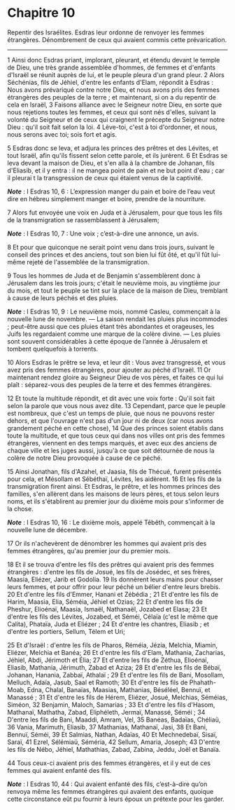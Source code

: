# Chapitre 10

Repentir des Israélites.
Esdras leur ordonne de renvoyer les femmes étrangères.
Dénombrement de ceux qui avaient commis cette prévarication.

***

1 Ainsi donc Esdras priant, implorant, pleurant, et étendu devant le temple de Dieu, une très grande assemblée d'hommes, de femmes et d'enfants d'Israël se réunit auprès de lui, et le peuple pleura d'un grand pleur. 2 Alors Séchénias, fils de Jéhiel, d'entre les enfants d'Elam, répondit à Esdras : Nous avons prévariqué contre notre Dieu, et nous avons pris des femmes étrangères des peuples de la terre ; et maintenant, si on a du repentir de cela en Israël, 3 Faisons alliance avec le Seigneur notre Dieu, en sorte que nous rejetions toutes les femmes, et ceux qui sont nés d'elles, suivant la volonté du Seigneur et de ceux qui craignent le précepte du Seigneur notre Dieu : qu'il soit fait selon la loi. 4 Lève-toi, c'est à toi d'ordonner, et nous, nous serons avec toi; sois fort et agis.


5 Esdras donc se leva, et adjura les princes des prêtres et des Lévites, et tout Israël, afin qu'ils fissent selon cette parole, et ils jurèrent. 6 Et Esdras se leva devant la maison de Dieu, et s'en alla à la chambre de Johanan, fils d'Eliasib, et il y entra : il ne mangea point de pain et ne but point d'eau ; car il pleurai t la transgression de ceux qui étaient venus de la captivité.

***Note*** :  I Esdras 10, 6 : L’expression manger du pain et boire de l’eau veut dire en hébreu simplement manger et boire, prendre de la nourriture.


7 Alors fut envoyée une voix en Juda et à Jérusalem, pour que tous les fils de la transmigration se rassemblassent à Jérusalem;

***Note*** :  I Esdras 10, 7 : Une voix ; c’est-à-dire une annonce, un avis.

8 Et pour que quiconque ne serait point venu dans trois jours, suivant le conseil des princes et des anciens, tout son bien lui fût ôté, et qu'il fût lui-même rejeté de l'assemblée de la transmigration.


9 Tous les hommes de Juda et de Benjamin s'assemblèrent donc à Jérusalem dans les trois jours; c'était le neuvième mois, au vingtième jour du mois, et tout le peuple se tint sur la place de la maison de Dieu, tremblant à cause de leurs péchés et des pluies.

***Note*** :  I Esdras 10, 9 : Le neuvième mois, nommé Casleu, commençait à la nouvelle lune de novembre. ― La saison rendait les pluies plus incommodes ; peut-être aussi que ces pluies étant très abondantes et orageuses, les Juifs les regardaient comme une marque de la colère divine. ― Les pluies sont souvent considérables à cette époque de l’année à Jérusalem et tombent quelquefois à torrents.

10 Alors Esdras le prêtre se leva, et leur dit : Vous avez transgressé, et vous avez pris des femmes étrangères, pour ajouter au péché d'Israël. 11 Or maintenant rendez gloire au Seigneur Dieu de vos pères, et faites ce qui lui plaît : séparez-vous des peuples de la terre et des femmes étrangères.


12 Et toute la multitude répondit, et dit avec une voix forte : Qu'il soit fait selon la parole que vous nous avez dite. 13 Cependant, parce que le peuple est nombreux, que c'est un temps de pluie, que nous ne pouvons rester dehors, et que l'ouvrage n'est pas d'un jour ni de deux (car nous avons grandement péché en cette chose), 14 Que des princes soient établis dans toute la multitude, et que tous ceux qui dans nos villes ont pris des femmes étrangères, viennent en des temps marqués, et avec eux des anciens de chaque ville et les juges aussi, jusqu'à ce que soit détournée de nous la colère de notre Dieu provoquée à cause de ce péché.


15 Ainsi Jonathan, fils d'Azahel, et Jaasia, fils de Thécué, furent présentés pour cela, et Mésollam et Sébéthaï, Lévites, les aidèrent. 16 Et les fils de la transmigration firent ainsi. Et Esdras, le prêtre, et les hommes princes des familles, s'en allèrent dans les maisons de leurs pères, et tous selon leurs noms, et ils s'établirent au premier jour du dixième mois pour s'informer de la chose.

***Note*** :  I Esdras 10, 16 : Le dixième mois, appelé Têbêth, commençait à la nouvelle lune de décembre.

17 Or ils n'achevèrent de dénombrer les hommes qui avaient pris des femmes étrangères, qu'au premier jour du premier mois.


18 Et il se trouva d'entre les fils des prêtres qui avaient pris des femmes étrangères : d'entre les fils de Josué, les fils de Josédec, et ses frères, Maasia, Eliézer, Jarib et Godolia. 19 Ils donnèrent leurs mains pour chasser leurs femmes, et pour offrir pour leur péché un bélier d'entre leurs brebis. 20 Et d'entre les fils d'Emmer, Hanani et Zébédia ; 21 Et d'entre les fils de Harim, Maasia, Elia, Séméia, Jéhiel et Ozias; 22 Et d'entre les fils de Pheshur, Elioénaï, Maasia, Ismaël, Nathanaël, Jozabed et Elasa; 23 Et d'entre les fils des Lévites, Jozabed, et Séméi, Célaïa (c'est le même que Calita), Phataïa, Juda et Eliézer ; 24 Et d'entre les chantres, Eliasib ; et d'entre les portiers, Sellum, Télem et Uri;


25 Et d'Israël : d'entre les fils de Pharos, Réméia, Jézia, Melchia, Miamin, Eliézer, Melchia et Banéa; 26 Et d'entre les fils d'Elam, Mathania, Zacharias, Jéhiel, Abdi, Jérimoth et Élia; 27 Et d'entre les fils de Zéthua, Elioénaï, Eliasib, Mathania, Jérimuth, Zabad et Aziza; 28 Et d'entre les fils de Bébaï, Johanan, Hanania, Zabbaï, Athalaï ; 29 Et d'entre les fils de Bani, Mosollam, Melluch, Adaïa, Jasub, Saal et Ramoth; 30 Et d'entre les fils de Phahath-Moab, Edna, Chalal, Banaïas, Maasias, Mathanias, Béséléel, Bennuï, et Manassé ; 31 Et d'entre les fils de Hérem, Eliézer, Josué, Melchias, Séméias, Siméon, 32 Benjamin, Maloch, Samarias ; 33 Et d'entre les fils d'Hasom, Mathanaï, Mathatha, Zabad, Eliphéleth, Jermaï, Manassé, Séméi ; 34 D'entre les fils de Bani, Maaddi, Amram, Vel, 35 Banéas, Badaïas, Chéliaü, 36 Vania, Marimuth, Eliasib, 37 Mathanias, Mathanaï, Jasi, 38 Et Bani, Bennuï, Séméi, 39 Et Salmias, Nathan, Adaïas, 40 Et Mechnedebaï, Sisaï, Saraï, 41 Ezrel, Sélémiaü, Séméria, 42 Sellum, Amaria, Joseph; 43 D'entre
les fils de Nébo, Jéhiel, Mathathias, Zabad, Zabina, Jeddu, Joël et Banaïa.


44 Tous ceux-ci avaient pris des femmes étrangères, et il y eut de ces femmes qui avaient enfanté des fils.

***Note*** :  I Esdras 10, 44 : Qui avaient enfanté des fils, c’est-à-dire qu’on renvoya même les femmes étrangères qui avaient des enfants, quoique cette circonstance eût pu fournir à leurs époux un prétexte pour les garder.
